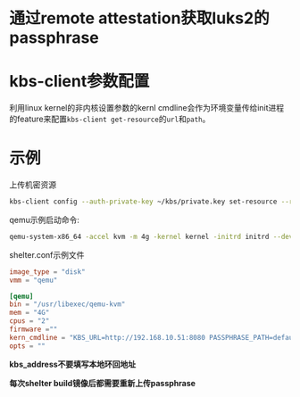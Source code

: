 # 通过remote attestation获取luks2的passphrase

# kbs-client参数配置

利用linux kernel的非内核设置参数的kernl cmdline会作为环境变量传给init进程的feature来配置`kbs-client get-resource`的`url`和`path`。

# 示例

上传机密资源
~~~bash
kbs-client config --auth-private-key ~/kbs/private.key set-resource --resource-file /var/lib/shelter/images/default/passphrase --path default/test/passphrase
~~~

qemu示例启动命令:
~~~bash
qemu-system-x86_64 -accel kvm -m 4g -kernel kernel -initrd initrd --device vhost-vsock-pci,guest-cid=21 -drive file=disk,format=raw,if=virtio --device virtio-net-pci,netdev=net0 -netdev user,id=net0 --append "loglevel=9 panic=0  KBS_URL=http://kbs_address:8081 PASSPHRASE_PATH=default/test/passphrase"
~~~

shelter.conf示例文件
~~~toml
image_type = "disk"
vmm = "qemu"

[qemu]
bin = "/usr/libexec/qemu-kvm"
mem = "4G"
cpus = "2"
firmware =""
kern_cmdline = "KBS_URL=http://192.168.10.51:8080 PASSPHRASE_PATH=default/test/passphrase"
opts = ""
~~~

**kbs_address不要填写本地环回地址**

**每次shelter build镜像后都需要重新上传passphrase**